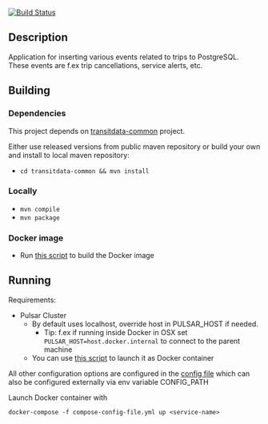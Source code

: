 [![Build Status](https://travis-ci.org/HSLdevcom/transitlog-event-source.svg?branch=master)](https://travis-ci.org/HSLdevcom/transitlog-event-source)

## Description

Application for inserting various events related to trips to PostgreSQL.
These events are f.ex trip cancellations, service alerts, etc.

## Building

### Dependencies

This project depends on [transitdata-common](https://github.com/HSLdevcom/transitdata-common) project.

Either use released versions from public maven repository or build your own and install to local maven repository:
  - ```cd transitdata-common && mvn install```  

### Locally

- ```mvn compile```  
- ```mvn package```  

### Docker image

- Run [this script](build-image.sh) to build the Docker image


## Running

Requirements:
- Pulsar Cluster
  - By default uses localhost, override host in PULSAR_HOST if needed.
    - Tip: f.ex if running inside Docker in OSX set `PULSAR_HOST=host.docker.internal` to connect to the parent machine
  - You can use [this script](https://github.com/HSLdevcom/transitdata/blob/master/bin/pulsar/pulsar-up.sh) to launch it as Docker container


All other configuration options are configured in the [config file](src/main/resources/environment.conf)
which can also be configured externally via env variable CONFIG_PATH

Launch Docker container with

```docker-compose -f compose-config-file.yml up <service-name>```   
